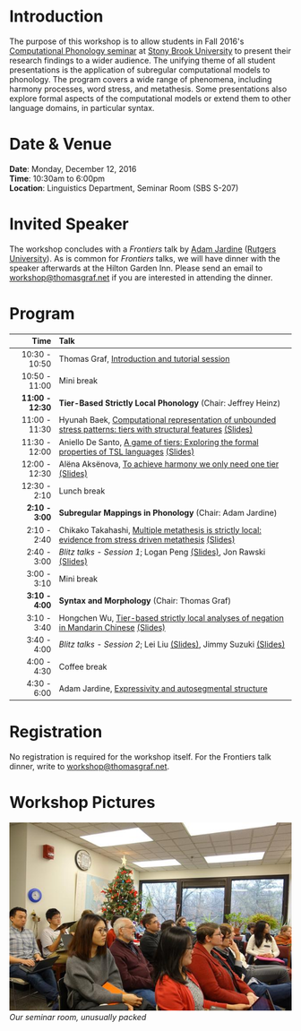 # Introduction

The purpose of this workshop is to allow students in Fall 2016's [Computational Phonology seminar](https://github.com/StonyBrook-Lin626-F16/main) at [Stony Brook University](http://linguistics.stonybrook.edu) to present their research findings to a wider audience.
The unifying theme of all student presentations is the application of subregular computational models to phonology.
The program covers a wide range of phenomena, including harmony processes, word stress, and metathesis.
Some presentations also explore formal aspects of the computational models or extend them to other language domains, in particular syntax.

# Date & Venue

**Date**: Monday, December 12, 2016  
**Time**: 10:30am to 6:00pm  
**Location**: Linguistics Department, Seminar Room (SBS S-207)

# Invited Speaker

The workshop concludes with a *Frontiers* talk by [Adam Jardine](http://rci.rutgers.edu/~aj591/) ([Rutgers University](http://ling.rutgers.edu/)).
As is common for *Frontiers* talks, we will have dinner with the speaker afterwards at the Hilton Garden Inn.
Please send an email to [workshop@thomasgraf.net](mailto:workshop@thomasgraf.net) if you are interested in attending the dinner.

# Program

| Time | Talk |
| --:  | :-- |
| 10:30 - 10:50 | Thomas Graf, [Introduction and tutorial session][graf_slides] |
| 10:50 - 11:00 | Mini break |
| **11:00 - 12:30** | **Tier-Based Strictly Local Phonology** (Chair: Jeffrey Heinz) |
| 11:00 - 11:30 | Hyunah Baek, [Computational representation of unbounded stress patterns: tiers with structural features][baek_abstract] [(Slides)][baek_slides] |
| 11:30 - 12:00 | Aniello De Santo, [A game of tiers: Exploring the formal properties of TSL languages][desanto_abstract] [(Slides)][baek_slides] |
| 12:00 - 12:30 | Alëna Aksënova, [To achieve harmony we only need one tier][aksenova_abstract] [(Slides)][baek_slides] |
| 12:30 - 2:10 | Lunch break |
| **2:10 - 3:00** | **Subregular Mappings in Phonology**  (Chair: Adam Jardine) |
| 2:10 - 2:40 | Chikako Takahashi, [Multiple metathesis is strictly local: evidence from stress driven metathesis][takahashi_abstract] [(Slides)][baek_slides] |
| 2:40 - 3:00 | *Blitz talks - Session 1*; Logan Peng [(Slides)][peng_slides], Jon Rawski [(Slides)][rawski_slides] |
| 3:00 - 3:10 | Mini break|
| **3:10 - 4:00** | **Syntax and Morphology** (Chair: Thomas Graf) |
| 3:10 - 3:40 | Hongchen Wu, [Tier-based strictly local analyses of negation in Mandarin Chinese][wu_abstract] [(Slides)][baek_slides] |
| 3:40 - 4:00 | *Blitz talks - Session 2*; Lei Liu [(Slides)][liu_slides], Jimmy Suzuki [(Slides)][suzuki_slides] |
| 4:00 - 4:30 | Coffee break |
| 4:30 - 6:00 | Adam Jardine, [Expressivity and autosegmental structure][jardine_abstract] |

# Registration

No registration is required for the workshop itself.
For the Frontiers talk dinner, write to [workshop@thomasgraf.net](mailto:workshop@thomasgraf.net).

# Workshop Pictures

[![Our seminar room, unusually packed](./img/auditorium_small.jpg)](./img/auditorium.jpg)  
*Our seminar room, unusually packed*


[graf_slides]: https://github.com/CompLab-StonyBrook/compphon_workshop/blob/master/slides/graf/tutorial_slides.pdf?raw=true
[baek_slides]: https://github.com/CompLab-StonyBrook/compphon_workshop/blob/master/slides/baek/baek.pdf?raw=true
[desanto_slides]: https://github.com/CompLab-StonyBrook/compphon_workshop/blob/master/slides/desanto/desanto.pdf?raw=true
[aksenova_slides]: https://github.com/CompLab-StonyBrook/compphon_workshop/blob/master/slides/aksenova/aksenova.pdf?raw=true
[takahashi_slides]: https://github.com/CompLab-StonyBrook/compphon_workshop/blob/master/slides/takahashi/takashi.pdf?raw=true
[peng_slides]: https://github.com/CompLab-StonyBrook/compphon_workshop/blob/master/slides/peng/peng.pdf?raw=true
[rawski_slides]: https://github.com/CompLab-StonyBrook/compphon_workshop/blob/master/slides/rawski/rawski.pdf?raw=true
[wu_slides]: https://github.com/CompLab-StonyBrook/compphon_workshop/blob/master/slides/wu/wu.pdf?raw=true
[liu_slides]: https://github.com/CompLab-StonyBrook/compphon_workshop/blob/master/slides/liu/liu.pdf?raw=true
[suzuki_slides]: https://github.com/CompLab-StonyBrook/compphon_workshop/blob/master/slides/suzuki/suzuki.pdf?raw=true
[baek_abstract]: https://github.com/CompLab-StonyBrook/compphon_workshop/blob/master/abstracts/baek.pdf?raw=true
[desanto_abstract]: https://github.com/CompLab-StonyBrook/compphon_workshop/blob/master/abstracts/desanto.pdf?raw=true
[aksenova_abstract]: https://github.com/CompLab-StonyBrook/compphon_workshop/blob/master/abstracts/aksenova.pdf?raw=true
[takahashi_abstract]: https://github.com/CompLab-StonyBrook/compphon_workshop/blob/master/abstracts/takahashi.pdf?raw=true
[wu_abstract]: https://github.com/CompLab-StonyBrook/compphon_workshop/blob/master/abstracts/wu.pdf?raw=true
[jardine_abstract]: https://github.com/CompLab-StonyBrook/compphon_workshop/blob/master/abstracts/jardine.pdf?raw=true
